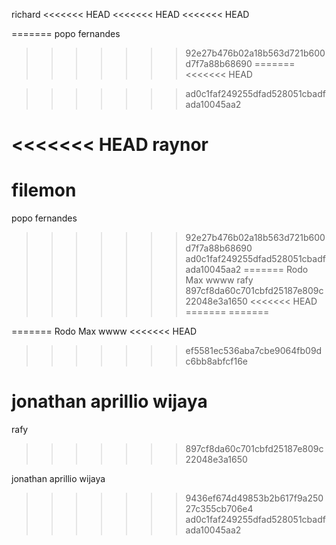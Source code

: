 richard
<<<<<<< HEAD
<<<<<<< HEAD
<<<<<<< HEAD

=======
popo fernandes
>>>>>>> 92e27b476b02a18b563d721b600d7f7a88b68690
=======
<<<<<<< HEAD



>>>>>>> ad0c1faf249255dfad528051cbadfada10045aa2




<<<<<<< HEAD
raynor
=======


filemon
=======
popo fernandes
>>>>>>> 92e27b476b02a18b563d721b600d7f7a88b68690
>>>>>>> ad0c1faf249255dfad528051cbadfada10045aa2
=======
Rodo Max
wwww
rafy
>>>>>>> 897cf8da60c701cbfd25187e809c22048e3a1650
<<<<<<< HEAD
=======
=======

=======
Rodo Max
wwww
<<<<<<< HEAD
>>>>>>> ef5581ec536aba7cbe9064fb09dc6bb8abfcf16e














jonathan aprillio wijaya
=======
rafy
>>>>>>> 897cf8da60c701cbfd25187e809c22048e3a1650














jonathan aprillio wijaya
>>>>>>> 9436ef674d49853b2b617f9a25027c355cb706e4
>>>>>>> ad0c1faf249255dfad528051cbadfada10045aa2
